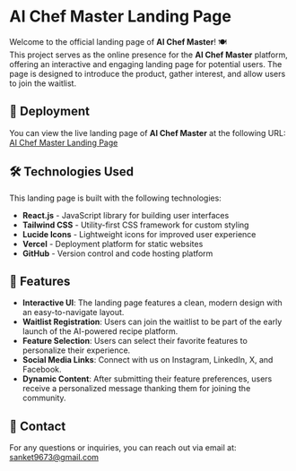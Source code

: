 # AI Chef Master Landing Page

Welcome to the official landing page of **AI Chef Master**! 🍽️  
This project serves as the online presence for the **AI Chef Master** platform, offering an interactive and engaging landing page for potential users. The page is designed to introduce the product, gather interest, and allow users to join the waitlist.

## 🚀 **Deployment**

You can view the live landing page of **AI Chef Master** at the following URL:  
[AI Chef Master Landing Page](https://aichefmaster-landing-page.vercel.app/)

## 🛠 **Technologies Used**

This landing page is built with the following technologies:

- **React.js** - JavaScript library for building user interfaces
- **Tailwind CSS** - Utility-first CSS framework for custom styling
- **Lucide Icons** - Lightweight icons for improved user experience
- **Vercel** - Deployment platform for static websites
- **GitHub** - Version control and code hosting platform

## 🌟 **Features**

- **Interactive UI**: The landing page features a clean, modern design with an easy-to-navigate layout.
- **Waitlist Registration**: Users can join the waitlist to be part of the early launch of the AI-powered recipe platform.
- **Feature Selection**: Users can select their favorite features to personalize their experience.
- **Social Media Links**: Connect with us on Instagram, LinkedIn, X, and Facebook.
- **Dynamic Content**: After submitting their feature preferences, users receive a personalized message thanking them for joining the community.
  
## 📂 **Contact**
For any questions or inquiries, you can reach out via email at:
sanket9673@gmail.com

